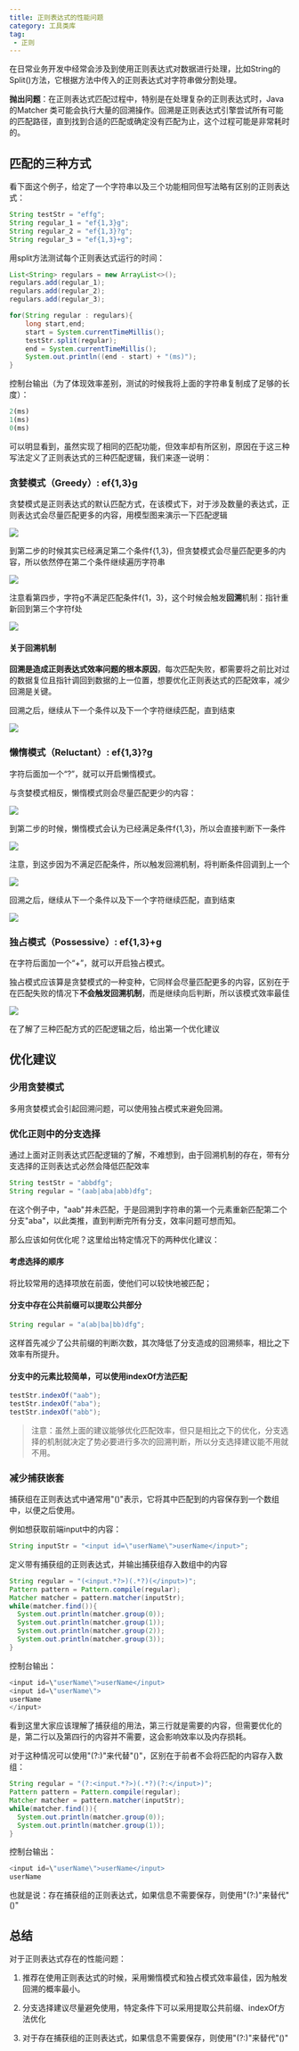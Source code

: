 ```yaml
---
title: 正则表达式的性能问题
category: 工具类库
tag:
 - 正则
---
```




在日常业务开发中经常会涉及到使用正则表达式对数据进行处理，比如String的Split()方法，它根据方法中传入的正则表达式对字符串做分割处理。

**抛出问题**：在正则表达式匹配过程中，特别是在处理复杂的正则表达式时，Java的Matcher 类可能会执行大量的回溯操作。回溯是正则表达式引擎尝试所有可能的匹配路径，直到找到合适的匹配或确定没有匹配为止，这个过程可能是非常耗时的。



## 匹配的三种方式

看下面这个例子，给定了一个字符串以及三个功能相同但写法略有区别的正则表达式：

```java
String testStr = "effg";
String regular_1 = "ef{1,3}g";
String regular_2 = "ef{1,3}?g";
String regular_3 = "ef{1,3}+g";
```

用split方法测试每个正则表达式运行的时间：



```java
List<String> regulars = new ArrayList<>();
regulars.add(regular_1);
regulars.add(regular_2);
regulars.add(regular_3);

for(String regular : regulars){
    long start,end;
    start = System.currentTimeMillis();
    testStr.split(regular);
    end = System.currentTimeMillis();
    System.out.println((end - start) + "(ms)");
}
```

控制台输出（为了体现效率差别，测试的时候我将上面的字符串复制成了足够的长度）：

```javascript
2(ms)
1(ms)
0(ms)
```

可以明显看到，虽然实现了相同的匹配功能，但效率却有所区别，原因在于这三种写法定义了正则表达式的三种匹配逻辑，我们来逐一说明：



### 贪婪模式（Greedy）:  ef{1,3}g

贪婪模式是正则表达式的默认匹配方式，在该模式下，对于涉及数量的表达式，正则表达式会尽量匹配更多的内容，用模型图来演示一下匹配逻辑

![](https://seven97-blog.oss-cn-hangzhou.aliyuncs.com/imgs/202407191601569.png)

到第二步的时候其实已经满足第二个条件f{1,3}，但贪婪模式会尽量匹配更多的内容，所以依然停在第二个条件继续遍历字符串

![](https://seven97-blog.oss-cn-hangzhou.aliyuncs.com/imgs/202407191601586.png)

注意看第四步，字符g不满足匹配条件f{1，3}，这个时候会触发**回溯**机制：指针重新回到第三个字符f处

![](https://seven97-blog.oss-cn-hangzhou.aliyuncs.com/imgs/202407191601605.png)

#### 关于回溯机制

**回溯是造成正则表达式效率问题的根本原因**，每次匹配失败，都需要将之前比对过的数据复位且指针调回到数据的上一位置，想要优化正则表达式的匹配效率，减少回溯是关键。

回溯之后，继续从下一个条件以及下一个字符继续匹配，直到结束

![](https://seven97-blog.oss-cn-hangzhou.aliyuncs.com/imgs/202407191601621.png)

### 懒惰模式（Reluctant）:  ef{1,3}?g

字符后面加一个“?”，就可以开启懒惰模式。

与贪婪模式相反，懒惰模式则会尽量匹配更少的内容：

![](https://seven97-blog.oss-cn-hangzhou.aliyuncs.com/imgs/202407191601639.png)

到第二步的时候，懒惰模式会认为已经满足条件f{1,3}，所以会直接判断下一条件

![](https://seven97-blog.oss-cn-hangzhou.aliyuncs.com/imgs/202407191601655.png)

注意，到这步因为不满足匹配条件，所以触发回溯机制，将判断条件回调到上一个

![](https://ask.qcloudimg.com/http-save/yehe-8900250/6361f5e3a7601ae5c8599bede713abef.png)

回溯之后，继续从下一个条件以及下一个字符继续匹配，直到结束

![](https://ask.qcloudimg.com/http-save/yehe-8900250/f511896e19d340caab42577e3f0b8ede.png)

### 独占模式（Possessive）:  ef{1,3}+g

在字符后面加一个“+”，就可以开启独占模式。

独占模式应该算是贪婪模式的一种变种，它同样会尽量匹配更多的内容，区别在于在匹配失败的情况下**不会触发回溯机制**，而是继续向后判断，所以该模式效率最佳

![](https://ask.qcloudimg.com/http-save/yehe-8900250/273499a088dc1f66586e6553c9fe5137.png)

在了解了三种匹配方式的匹配逻辑之后，给出第一个优化建议



## 优化建议

### 少用贪婪模式

多用贪婪模式会引起回溯问题，可以使用独占模式来避免回溯。



### 优化正则中的分支选择

通过上面对正则表达式匹配逻辑的了解，不难想到，由于回溯机制的存在，带有分支选择的正则表达式必然会降低匹配效率

```java
String testStr = "abbdfg";
String regular = "(aab|aba|abb)dfg";
```

 在这个例子中，"aab"并未匹配，于是回溯到字符串的第一个元素重新匹配第二个分支"aba"，以此类推，直到判断完所有分支，效率问题可想而知。

那么应该如何优化呢？这里给出特定情况下的两种优化建议：



#### 考虑选择的顺序

将比较常用的选择项放在前面，使他们可以较快地被匹配；



#### 分支中存在公共前缀可以提取公共部分

```java
String regular = "a(ab|ba|bb)dfg";
```

这样首先减少了公共前缀的判断次数，其次降低了分支造成的回溯频率，相比之下效率有所提升。



#### 分支中的元素比较简单，可以使用indexOf方法匹配

```java
testStr.indexOf("aab");
testStr.indexOf("aba");
testStr.indexOf("abb");
```



> 注意：虽然上面的建议能够优化匹配效率，但只是相比之下的优化，分支选择的机制就决定了势必要进行多次的回溯判断，所以分支选择建议能不用就不用。



### 减少捕获嵌套

捕获组在正则表达式中通常用"()"表示，它将其中匹配到的内容保存到一个数组中，以便之后使用。

例如想获取前端input中的内容：

```java
String inputStr = "<input id=\"userName\">userName</input>";
```

定义带有捕获组的正则表达式，并输出捕获组存入数组中的内容



```java
String regular = "(<input.*?>)(.*?)(</input>)";
Pattern pattern = Pattern.compile(regular);
Matcher matcher = pattern.matcher(inputStr);
while(matcher.find()){
  System.out.println(matcher.group(0));
  System.out.println(matcher.group(1));
  System.out.println(matcher.group(2));
  System.out.println(matcher.group(3));
}
```

控制台输出：

```java
<input id=\"userName\">userName</input>
<input id=\"userName\">
userName
</input>
```

看到这里大家应该理解了捕获组的用法，第三行就是需要的内容，但需要优化的是，第二行以及第四行的内容并不需要，这会影响效率以及内存损耗。

对于这种情况可以使用"(?:)"来代替"()"，区别在于前者不会将匹配的内容存入数组：

```java
String regular = "(?:<input.*?>)(.*?)(?:</input>)";
Pattern pattern = Pattern.compile(regular);
Matcher matcher = pattern.matcher(inputStr);
while(matcher.find()){
  System.out.println(matcher.group(0));
  System.out.println(matcher.group(1));
}
```

控制台输出：

```java
<input id=\"userName\">userName</input>
userName
```



也就是说：存在捕获组的正则表达式，如果信息不需要保存，则使用"(?:)"来替代"()"





## 总结

对于正则表达式存在的性能问题：

1. 推荐在使用正则表达式的时候，采用懒惰模式和独占模式效率最佳，因为触发回溯的概率最小。

2. 分支选择建议尽量避免使用，特定条件下可以采用提取公共前缀、indexOf方法优化

3. 对于存在捕获组的正则表达式，如果信息不需要保存，则使用"(?:)"来替代"()"


